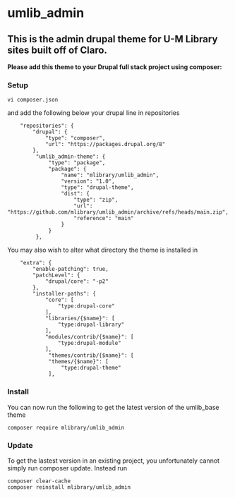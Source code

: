 # umlib_admin

## This is the admin drupal theme for U-M Library sites built off of Claro. 

**Please add this theme to your Drupal full stack project using composer:**

### Setup

```
vi composer.json
```

and add the following below your drupal line in repositories

```
    "repositories": {
        "drupal": {
            "type": "composer",
            "url": "https://packages.drupal.org/8"
        },
         "umlib_admin-theme": {
             "type": "package",
             "package": {
                 "name": "mlibrary/umlib_admin",
                 "version": "1.0",
                 "type": "drupal-theme",
                 "dist": {
                     "type": "zip",
                     "url": "https://github.com/mlibrary/umlib_admin/archive/refs/heads/main.zip",
                     "reference": "main"
                 }
             }
         },
```

You may also wish to alter what directory the theme is installed in

```
    "extra": {
        "enable-patching": true,
        "patchLevel": {
            "drupal/core": "-p2"
        },
        "installer-paths": {
            "core": [
                "type:drupal-core"
            ],
            "libraries/{$name}": [
                "type:drupal-library"
            ],
            "modules/contrib/{$name}": [
                "type:drupal-module"
            ],
             "themes/contrib/{$name}": [
             "themes/{$name}": [
                 "type:drupal-theme"
             ],
```

### Install

You can now run the following to get the latest version of the umlib_base theme

```
composer require mlibrary/umlib_admin
```

### Update

To get the lastest version in an existing project, you unfortunately cannot simply run composer update. Instead run

```
composer clear-cache
composer reinstall mlibrary/umlib_admin
```
